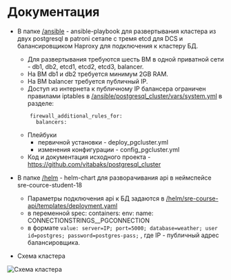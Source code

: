 # Документация

* В папке [/ansible](/ansible) - ansible-playbook для развертывания кластера из двух postgresql в patroni сетапе с тремя etcd для DCS и балансировщиком Haproxy для подключения к кластеру БД.
  * Для развертывания требуются шесть ВМ в одной приватной сети - db1, db2, etcd1, etcd2, etcd3, balancer.
  * На ВМ db1 и db2 требуется минимум 2GB RAM.
  * На ВМ balancer требуется публичный IP.
  * Доступ из интернета к публичному IP балансера ограничен правилами iptables в [/ansible/postgresql_cluster/vars/system.yml](/ansible/postgresql_cluster/vars/system.yml) в разделе:
  ```
      firewall_additional_rules_for:
        balancers:
  ```
    * Плейбуки
      * первичной установки - deploy_pgcluster.yml
      * изменения конфигурации - config_pgcluster.yml
    * Код и документация исходного проекта - https://github.com/vitabaks/postgresql_cluster
  
* В папке [/helm](/helm) - helm-chart для разворачивания api в неймспейсе sre-cource-student-18
  * Параметры подключения api к БД задаются в [/helm/sre-course-api/templates/deployment.yaml](/helm/sre-course-api/templates/deployment.yaml)
  * в переменной spec: containers: env: name: CONNECTIONSTRINGS__PGCONNECTION
  * в формате 
  ``` value: server=IP; port=5000; database=weather; user id=postgres; password=postgres-pass; ```
  , где IP - публичный адрес балансировщика.

* Схема кластера
<picture>
  <img alt="Схема кластера" src="image.png">
</picture>

